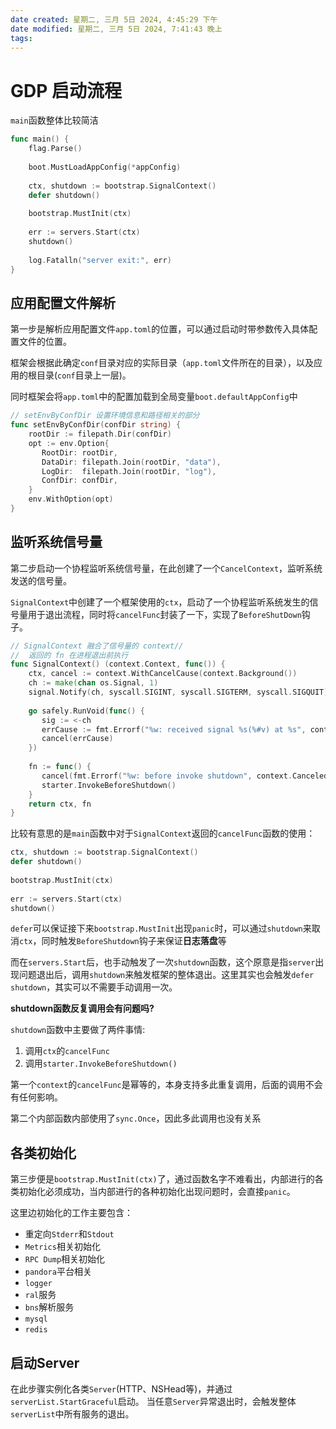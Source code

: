 ```yaml
---
date created: 星期二, 三月 5日 2024, 4:45:29 下午
date modified: 星期二, 三月 5日 2024, 7:41:43 晚上
tags: 
---
```


# GDP 启动流程

`main`函数整体比较简洁

```go
func main() {  
    flag.Parse()  
  
    boot.MustLoadAppConfig(*appConfig)  
  
    ctx, shutdown := bootstrap.SignalContext()  
    defer shutdown()  
  
    bootstrap.MustInit(ctx)  
  
    err := servers.Start(ctx)  
    shutdown()  
  
    log.Fatalln("server exit:", err)  
}
```

## 应用配置文件解析

第一步是解析应用配置文件`app.toml`的位置，可以通过启动时带参数传入具体配置文件的位置。

框架会根据此确定`conf`目录对应的实际目录（`app.toml`文件所在的目录），以及应用的根目录(`conf`目录上一层)。

同时框架会将`app.toml`中的配置加载到全局变量`boot.defaultAppConfig`中

```go
// setEnvByConfDir 设置环境信息和路径相关的部分  
func setEnvByConfDir(confDir string) {  
    rootDir := filepath.Dir(confDir)  
    opt := env.Option{  
       RootDir: rootDir,  
       DataDir: filepath.Join(rootDir, "data"),  
       LogDir:  filepath.Join(rootDir, "log"),  
       ConfDir: confDir,  
    }  
    env.WithOption(opt)  
}
```

## 监听系统信号量

第二步启动一个协程监听系统信号量，在此创建了一个`CancelContext`，监听系统发送的信号量。

`SignalContext`中创建了一个框架使用的`ctx`，启动了一个协程监听系统发生的信号量用于退出流程，同时将`cancelFunc`封装了一下，实现了`BeforeShutDown`钩子。

```go
// SignalContext 融合了信号量的 context//  
//  返回的 fn 在进程退出前执行  
func SignalContext() (context.Context, func()) {  
    ctx, cancel := context.WithCancelCause(context.Background())  
    ch := make(chan os.Signal, 1)  
    signal.Notify(ch, syscall.SIGINT, syscall.SIGTERM, syscall.SIGQUIT)  
  
    go safely.RunVoid(func() {  
       sig := <-ch  
       errCause := fmt.Errorf("%w: received signal %s(%#v) at %s", context.Canceled, sig.String(), sig, time.Now().String())  
       cancel(errCause)  
    })  
  
    fn := func() {  
       cancel(fmt.Errorf("%w: before invoke shutdown", context.Canceled))  
       starter.InvokeBeforeShutdown()  
    }  
    return ctx, fn  
}
```

比较有意思的是`main`函数中对于`SignalContext`返回的`cancelFunc`函数的使用：

```go
ctx, shutdown := bootstrap.SignalContext()  
defer shutdown()  
  
bootstrap.MustInit(ctx)  
  
err := servers.Start(ctx)  
shutdown()
```

`defer`可以保证接下来`bootstrap.MustInit`出现`panic`时，可以通过`shutdown`来取消`ctx`，同时触发`BeforeShutdown`钩子来保证**日志落盘**等

而在`servers.Start`后，也手动触发了一次`shutdown`函数，这个原意是指`server`出现问题退出后，调用`shutdown`来触发框架的整体退出。这里其实也会触发`defer shutdown`，其实可以不需要手动调用一次。

**shutdown函数反复调用会有问题吗?**

`shutdown`函数中主要做了两件事情:
1. 调用`ctx`的`cancelFunc`
2. 调用`starter.InvokeBeforeShutdown()`

第一个`context`的`cancelFunc`是幂等的，本身支持多此重复调用，后面的调用不会有任何影响。

第二个内部函数内部使用了`sync.Once`，因此多此调用也没有关系

## 各类初始化

第三步便是`bootstrap.MustInit(ctx)`了，通过函数名字不难看出，内部进行的各类初始化必须成功，当内部进行的各种初始化出现问题时，会直接`panic`。

这里边初始化的工作主要包含：
- 重定向`Stderr`和`Stdout`
- `Metrics`相关初始化
- `RPC Dump`相关初始化
- `pandora`平台相关
- `logger`
- `ral`服务
- `bns`解析服务
- `mysql`
- `redis`

## 启动Server

在此步骤实例化各类`Server`(HTTP、NSHead等)，并通过`serverList.StartGraceful`启动。
当任意`Server`异常退出时，会触发整体`serverList`中所有服务的退出。

